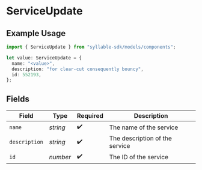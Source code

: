 # ServiceUpdate

## Example Usage

```typescript
import { ServiceUpdate } from "syllable-sdk/models/components";

let value: ServiceUpdate = {
  name: "<value>",
  description: "for clear-cut consequently bouncy",
  id: 552193,
};
```

## Fields

| Field                          | Type                           | Required                       | Description                    |
| ------------------------------ | ------------------------------ | ------------------------------ | ------------------------------ |
| `name`                         | *string*                       | :heavy_check_mark:             | The name of the service        |
| `description`                  | *string*                       | :heavy_check_mark:             | The description of the service |
| `id`                           | *number*                       | :heavy_check_mark:             | The ID of the service          |